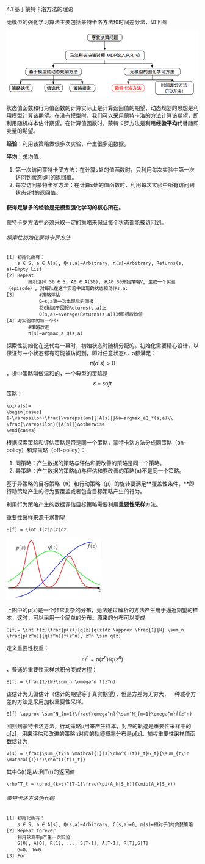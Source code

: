 4.1 基于蒙特卡洛方法的理论

无模型的强化学习算法主要包括蒙特卡洛方法和时间差分法，如下图

![](/assets/srqcqhxx_4_1.png)

状态值函数和行为值函数的计算实际上是计算返回值的期望，动态规划的思想是利用模型计算该期望。在没有模型时，我们可以采用蒙特卡洛的方法计算该期望，即利用随机样本估计期望。在计算值函数时，蒙特卡罗方法是利用**经验平均**代替随即变量的期望。

**经验**：利用该策略做很多次实验，产生很多组数据。

**平均**：求均值。

1. 第一次访问蒙特卡罗方法：在计算s处的值函数时，只利用每次实验中第一次访问到状态s时的返回值。
2. 每次访问蒙特卡罗方法：在计算s处的值函数时，利用每次实验中所有访问到状态s时的返回值。

#### 获得足够多的经验是无模型强化学习的核心所在。

蒙特卡罗方法中必须采取一定的策略来保证每个状态都能被访问到。

###### 探索性初始化蒙特卡罗方法

```
[1] 初始化所有：
    s ∈ S, a ∈ A(s), Q(s,a)←Arbitrary, π(s)←Arbitrary, Returns(s, a)←Empty List
[2] Repeat:
        随机选择 S0 ∈ S, A0 ∈ A(S0), 从A0,S0开始策略V, 生成一个实验（episode）, 对每队在这个实验中出现的状态和动作s,a:
[3]         #策略评估
            G←s,a第一次出现后的回报
            将G附加于回报Returns(s,a)上
            Q(s,a)←average(Returns(s,a))对回报取均值
[4] 对实验中的每一个s:
        #策略改进
        π(s)←argmax_a Q(s,a)
```

探索性初始化在迭代每一幕时，初始状态时随机分配的。初始化需要精心设计，以保证每一个状态都有可能被访问到，即对任意状态s，a都满足：$$\pi(a|s) > 0$$，折中策略叫做温和的，一个典型的策略是$$\varepsilon-soft$$策略：

```
\pi(a|s)=
\begin{cases}
1-\varepsilon+\frac{\varepsilon}{|A(s)|}&a=argmax_aQ_*(s,a)\\
\frac{\varepsilon}{|A(s)|}&otherwise
\end{cases}
```

根据探索策略和评估策略是否是同一个策略，蒙特卡洛方法分成同策略（on-policy）和异策略（off-policy）：

1. 同策略：产生数据的策略与评估和要改善的策略是同一个策略。
2. 异策略：产生数据的策略\(μ\)与评估和要改善的策略\(π\)不是同一个策略。

基于异策略的目标策略（π）和行动策略（μ）的旋转要满足**覆盖性条件，**即行动策略产生的行为要覆盖或者包含目标策略产生的行为。

利用行为策略产生的数据评估目标策略需要利用**重要性采样**方法。

重要性采样来源于求期望

```
E[f] = \int f(z)p(z)dz
```

![](/assets/srqcqhxx_4_2.png)

上图中的p\(z\)是一个非常复杂的分布，无法通过解析的方法产生用于逼近期望的样本，这时，可以采用一个简单的分布。原来的分布可以变成

```
E[f]= \int f(z)\frac{p(z)}{q(z)}q(z)dz \approx \frac{1}{N} \sum_n \frac{p(z^n)}{q(z^n)}f(z^n), z^n \sim q(z)
```

定义重要性权重：$$\omega^n = p(z^n)/q(z^n)$$，普通的重要性采样求积分变成方程：

```
E[f] = \frac{1}{N}\sum_n \omega^n f(z^n)
```

该估计为无偏估计（估计的期望等于真实期望），但是方差为无穷大，一种减小方差的方法是采用加权重要性采样。

```
E[f] \approx \sum^N_{n=1}\frac{\omega^n}{\sum^N_{m=1}\omega^m}f(z^n)
```

回归到蒙特卡洛方法，行动策略μ用来产生样本，对应的轨迹是重要性采样中的q\[z\]，用来评估和改进的策略π对应的轨迹概率分布是p\[z\]。加权重要性采样值函数估计为

```
V(s) = \frac{\sum_{t\in \mathcal{T}(s)\rho^(T(t))_t}G_t}{\sum_{t\in \mathcal{T}(s)\rho^(T(t))_t}}
```

其中G\(t\)是从t到T\(t\)的返回值

```
\rho^T_t = \prod_{k=t}^{T-1}\frac{\pi(A_k|S_k)}{\miu(A_k|S_k)}
```

###### 蒙特卡洛方法伪代码

```
[1] 初始化所有：
    s ∈ S, a ∈ A(s), Q(s,a)←Arbitrary, C(s,a)←0, π(s)←相对于Q的贪婪策略
[2] Repeat forever
    利用软测率μ产生一次实验
    S[0], A[0], R[1], ..., S[T-1], A[T-1], R[T],S[T]
    G←0， W←0
[3] For
```



